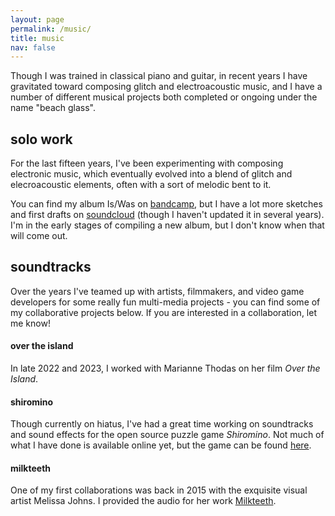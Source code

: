```yaml
---
layout: page
permalink: /music/
title: music
nav: false
---
```



Though I was trained in classical piano and guitar, in recent years I have gravitated toward composing glitch and electroacoustic music, and I have a number of different musical projects both completed or ongoing under the name "beach glass".


## solo work

For the last fifteen years, I've been experimenting with composing electronic music, which eventually evolved into a blend of glitch and elecroacoustic elements, often with a sort of melodic bent to it.

You can find my album Is/Was on [bandcamp](https://beach-glass.bandcamp.com/album/is-was), but I have a lot more sketches and first drafts on [soundcloud](https://soundcloud.com/beach-glass) (though I haven't updated it in several years). I'm in the early stages of compiling a new album, but I don't know when that will come out.


## soundtracks

Over the years I've teamed up with artists, filmmakers, and video game developers for some really fun multi-media projects - you can find some of my collaborative projects below. If you are interested in a collaboration, let me know! 


#### over the island

In late 2022 and 2023, I worked with Marianne Thodas on her film *Over the Island*. 


#### shiromino

Though currently on hiatus, I've had a great time working on soundtracks and sound effects for the open source puzzle game *Shiromino*. Not much of what I have done is available online yet, but the game can be found [here](https://github.com/shiromino/shiromino).


#### milkteeth

One of my first collaborations was back in 2015 with the exquisite visual artist Melissa Johns. I provided the audio for her work [Milkteeth](https://melissajohns.com/milkteeth.html).
